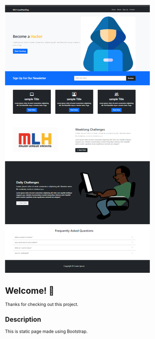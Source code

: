 <img src="img\Annotation 2021-10-18 121204.png">

# Welcome! 👋

Thanks for checking out this project.

## Description

This is static page made using Bootstrap.
